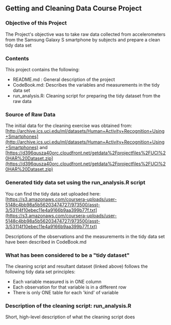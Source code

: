 ## Getting and Cleaning Data Course Project

### Objective of this Project

The Project's objective was to take raw data collected from accelerometers from the Samsung Galaxy S smartphone by subjects and prepare a clean tidy data set 

### Contents

This project contains the following:
- README.md : General description of the project
- CodeBook.md: Describes the variables and measurements in the tidy data set
- run_analysis.R: Cleaning script for preparing the tidy dataset from the raw data


### Source of Raw Data
The initial data for the cleaning exercise was obtained from:
[http://archive.ics.uci.edu/ml/datasets/Human+Activity+Recognition+Using+Smartphones](http://archive.ics.uci.edu/ml/datasets/Human+Activity+Recognition+Using+Smartphones)
and 
[https://d396qusza40orc.cloudfront.net/getdata%2Fprojectfiles%2FUCI%20HAR%20Dataset.zip](https://d396qusza40orc.cloudfront.net/getdata%2Fprojectfiles%2FUCI%20HAR%20Dataset.zip)


### Generated tidy data set using the run_analysis.R script
You can find the tidy data set uploaded here:
[https://s3.amazonaws.com/coursera-uploads/user-5148c4bb98a5b56203474727/973500/asst-3/53114f10ebec11e4a9166b9aa399b77f.txt](https://s3.amazonaws.com/coursera-uploads/user-5148c4bb98a5b56203474727/973500/asst-3/53114f10ebec11e4a9166b9aa399b77f.txt)

Descriptions of the observations and the measurements in the tidy data set have been described in CodeBook.md

### What has been considered to be a "tidy dataset"

The cleaning script and resultant dataset (linked above) follows the following tidy data set principles:
- Each variable measured is in ONE column
- Each observation for that variable is in a different row
- There is only ONE table for each 'kind' of variable

### Description of the cleaning script: run_analysis.R
Short, high-level description of what the cleaning script does